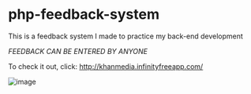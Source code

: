 # php-feedback-system
 This is a feedback system I made to practice my back-end development
 
 *FEEDBACK CAN BE ENTERED BY ANYONE*
 
 To check it out, click: http://khanmedia.infinityfreeapp.com/
 
 
![image](https://user-images.githubusercontent.com/101340703/173389846-9e22791b-003e-43d1-be01-5161a3284c9e.png)
